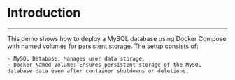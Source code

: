 # Introduction
-----------------------
This demo shows how to deploy a MySQL database using Docker Compose with named volumes for persistent storage. The setup consists of:

    - MySQL Database: Manages user data storage.
    - Docker Named Volume: Ensures persistent storage of the MySQL database data even after container shutdowns or deletions.